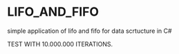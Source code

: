 # LIFO_AND_FIFO
simple application of lifo and fifo for data scrtucture in C#

TEST WITH 10.000.000 ITERATIONS.
